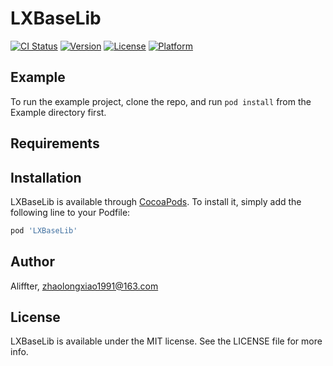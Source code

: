 # LXBaseLib

[![CI Status](https://img.shields.io/travis/Aliffter/LXBaseLib.svg?style=flat)](https://travis-ci.org/Aliffter/LXBaseLib)
[![Version](https://img.shields.io/cocoapods/v/LXBaseLib.svg?style=flat)](https://cocoapods.org/pods/LXBaseLib)
[![License](https://img.shields.io/cocoapods/l/LXBaseLib.svg?style=flat)](https://cocoapods.org/pods/LXBaseLib)
[![Platform](https://img.shields.io/cocoapods/p/LXBaseLib.svg?style=flat)](https://cocoapods.org/pods/LXBaseLib)

## Example

To run the example project, clone the repo, and run `pod install` from the Example directory first.

## Requirements

## Installation

LXBaseLib is available through [CocoaPods](https://cocoapods.org). To install
it, simply add the following line to your Podfile:

```ruby
pod 'LXBaseLib'
```

## Author

Aliffter, zhaolongxiao1991@163.com

## License

LXBaseLib is available under the MIT license. See the LICENSE file for more info.
